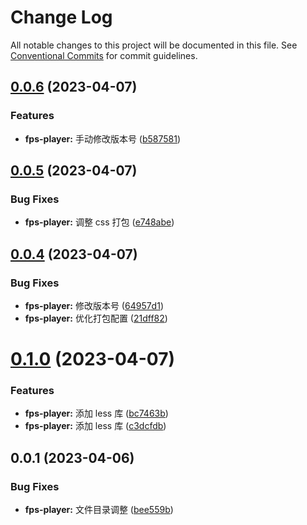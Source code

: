 # Change Log

All notable changes to this project will be documented in this file.
See [Conventional Commits](https://conventionalcommits.org) for commit guidelines.

## [0.0.6](https://gitee.com/ningdongyiliao/neuton-toolkit/compare/@neuton/fps-player@0.0.5...@neuton/fps-player@0.0.6) (2023-04-07)

### Features

- **fps-player:** 手动修改版本号 ([b587581](https://gitee.com/ningdongyiliao/neuton-toolkit/commits/b587581864004a1e6ea74716d14d0d59aff8a3c8))

## [0.0.5](https://gitee.com/ningdongyiliao/neuton-toolkit/compare/@neuton/fps-player@0.0.4...@neuton/fps-player@0.0.5) (2023-04-07)

### Bug Fixes

- **fps-player:** 调整 css 打包 ([e748abe](https://gitee.com/ningdongyiliao/neuton-toolkit/commits/e748abe99818bfe7668b932e861d182870079a72))

## [0.0.4](https://gitee.com/ningdongyiliao/neuton-toolkit/compare/@neuton/fps-player@0.1.0...@neuton/fps-player@0.0.4) (2023-04-07)

### Bug Fixes

- **fps-player:** 修改版本号 ([64957d1](https://gitee.com/ningdongyiliao/neuton-toolkit/commits/64957d1e564271e06ad930f9f8b7241c766661f4))
- **fps-player:** 优化打包配置 ([21dff82](https://gitee.com/ningdongyiliao/neuton-toolkit/commits/21dff8283c200037948f0f235806228998c1e92d))

# [0.1.0](https://gitee.com/ningdongyiliao/neuton-toolkit/compare/@neuton/fps-player@0.0.1...@neuton/fps-player@0.1.0) (2023-04-07)

### Features

- **fps-player:** 添加 less 库 ([bc7463b](https://gitee.com/ningdongyiliao/neuton-toolkit/commits/bc7463b27295422dd62be1accf6452aacde9d611))
- **fps-player:** 添加 less 库 ([c3dcfdb](https://gitee.com/ningdongyiliao/neuton-toolkit/commits/c3dcfdb5c1958a00286e8bdaf80a2c0c922a28b4))

## 0.0.1 (2023-04-06)

### Bug Fixes

- **fps-player:** 文件目录调整 ([bee559b](https://gitee.com/ningdongyiliao/neuton-toolkit/commits/bee559b696b2223f6c02eaf11782ae1ae1b4a087))
